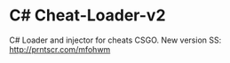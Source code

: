 # C# Cheat-Loader-v2
C# Loader and injector for cheats CSGO.
New version SS: http://prntscr.com/mfohwm

